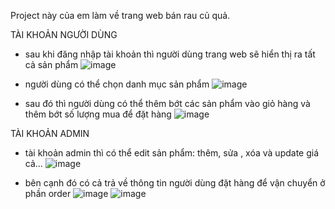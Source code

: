 Project này của em làm về trang web bán rau củ quả. 

TÀI KHOẢN NGƯỜI DÙNG
- sau khi đăng nhập tài khoản thì người dùng trang web sẽ hiển thị ra tất cả sản phẩm
![image](https://github.com/BuiDucLoc-HE176843/Asm-Prj-loc/assets/163886379/40c282d8-d1e2-4fcc-9650-dfbb7b737255)

- người dùng có thể chọn danh mục sản phẩm
![image](https://github.com/BuiDucLoc-HE176843/Asm-Prj-loc/assets/163886379/4423ab39-96cd-4843-95f8-369076a8542f)

- sau đó thì người dùng có thể thêm bớt các sản phẩm vào giỏ hàng và thêm bớt số lượng mua để đặt hàng
![image](https://github.com/BuiDucLoc-HE176843/Asm-Prj-loc/assets/163886379/23f7657c-7c9f-49c2-8730-f9252548f03b)

TÀI KHOẢN ADMIN
- tài khoản admin thì có thể edit sản phẩm: thêm, sửa , xóa và update giá cả...
![image](https://github.com/BuiDucLoc-HE176843/Asm-Prj-loc/assets/163886379/a0ec81e0-42a5-4347-b5f2-948e21c0b6b5)

- bên cạnh đó có cả trả về thông tin người dùng đặt hàng để vận chuyển ở phần order
![image](https://github.com/BuiDucLoc-HE176843/Asm-Prj-loc/assets/163886379/45d97bce-cbd1-4aed-8eed-c95c5d57f17b)
![image](https://github.com/BuiDucLoc-HE176843/Asm-Prj-loc/assets/163886379/660945f4-5c0c-4522-8d44-0efb0e62e46a)



